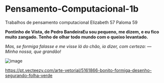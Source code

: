 # Pensamento-Computacional-1b
Trabalhos de pensamento computacional
Elizabeth 57 Paloma 59


**Pontinho de Vista, de Pedro BandeiraEu sou pequeno, me dizem,
e eu fico muito zangado.
Tenho de olhar todo mundo
com o queixo levantado.**

_Mas, se formiga falasse
e me visse lá do chão,
ia dizer, com certeza:
— Minha nossa, que grandão!_


![image](https://user-images.githubusercontent.com/110414231/188491516-16c66675-f32e-4909-aa2b-cb01b2fe0bb8.png)


https://pt.vecteezy.com/arte-vetorial/5161866-bonito-formiga-desenho-segurando-folha-verde
